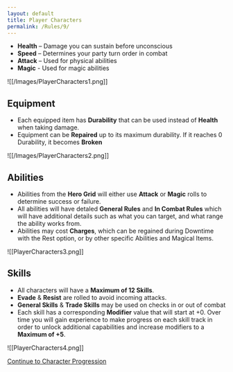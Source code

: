 ```yaml
---
layout: default
title: Player Characters
permalink: /Rules/9/
---
```

- **Health** – Damage you can sustain before unconscious
- **Speed** – Determines your party turn order in combat
- **Attack** – Used for physical abilities
- **Magic** -  Used for magic abilities

![[/Images/PlayerCharacters1.png]]
## Equipment
- Each equipped item has **Durability** that can be used instead of **Health** when taking damage.
- Equipment can be **Repaired** up to its maximum durability.
	If it reaches 0 Durability, it becomes **Broken**
	
![[/Images/PlayerCharacters2.png]]

## Abilities
- Abilities from the **Hero Grid** will either use **Attack** or **Magic** rolls to determine success or failure.
- All abilities will have detaled **General Rules** and **In Combat Rules** which will have additional details such as what you can target, and what range the ability works from.
- Abilities may cost **Charges**, which can be regained during Downtime with the Rest option, or by other specific Abilities and Magical Items.

![[PlayerCharacters3.png]]

## Skills
- All characters will have a **Maximum of 12 Skills**.
- **Evade** & **Resist** are rolled to avoid incoming attacks.
- **General Skills** & **Trade Skills** may be used on checks in or out of combat
- Each skill has a corresponding **Modifier** value that will start at +0. Over time you will gain experience to make progress on each skill track in order to unlock additional capabilities and increase modifiers to a **Maximum of +5**.
	
![[PlayerCharacters4.png]]

[Continue to Character Progression]({{site.baseurl}}/Rules/10/) 